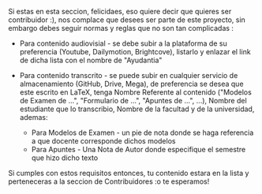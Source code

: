 Si estas en esta seccion, felicidaes, eso quiere decir que quieres ser contribuidor :), nos complace que desees ser parte de este proyecto, sin embargo debes seguir normas y reglas que no son tan complicadas :

- Para contenido audiovisial - se debe subir a la plataforma de su preferencia (Youtube, Dailymotion, Brightcove), listarlo y enlazar el link de dicha lista con el nombre de "Ayudantia"

- Para contenido transcrito - se puede subir en cualquier servicio de almacenamiento (GitHub, Drive, Mega), de preferencia se desea que este escrito en LaTeX, tenga Nombre Referente al contenido ("Modelos de Examen de ...", "Formulario de ...", "Apuntes de ...", ...), Nombre del estudiante que lo transcribio, Nombre de la facultad y de la universidad, ademas:

  - Para Modelos de Examen - un pie de nota donde se haga referencia a que docente corresponde dichos modelos
  - Para Apuntes - Una Nota de Autor donde especifique el semestre que hizo dicho texto

Si cumples con estos requisitos entonces, tu contenido estara en la lista y perteneceras a la seccion de Contribuidores :o te esperamos!
